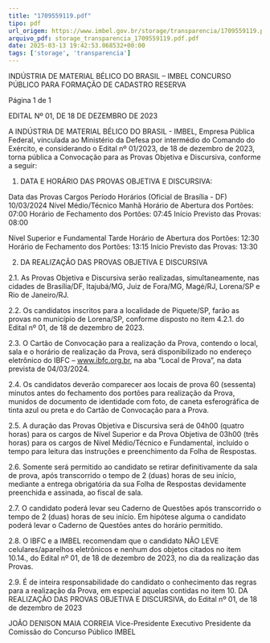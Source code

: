 ```yaml
---
title: "1709559119.pdf"
tipo: pdf
url_origem: https://www.imbel.gov.br/storage/transparencia/1709559119.pdf
arquivo_pdf: storage_transparencia_1709559119.pdf.pdf
date: 2025-03-13 19:42:53.068532+00:00
tags: ['storage', 'transparencia']
---
```


 
INDÚSTRIA DE MATERIAL BÉLICO DO BRASIL – IMBEL 
CONCURSO PÚBLICO PARA FORMAÇÃO DE CADASTRO RESERVA 
 
 
 
Página 1 de 1 
 
EDITAL Nº 01, DE 18 DE DEZEMBRO DE 2023 
 
A INDÚSTRIA DE MATERIAL BÉLICO DO BRASIL - IMBEL, Empresa Pública Federal, vinculada ao Ministério da 
Defesa por intermédio do Comando do Exército, e considerando o Edital nº 01/2023, de 18 de dezembro de 2023, 
torna pública a Convocação para as Provas Objetiva e Discursiva, conforme a seguir: 
 
1. DATA E HORÁRIO DAS PROVAS OBJETIVA E DISCURSIVA: 
 
Data das Provas 
Cargos 
Período 
Horários (Oficial de Brasília - DF) 
10/03/2024 
Nível Médio/Técnico 
Manhã 
Horário de Abertura dos Portões: 07:00 
Horário de Fechamento dos Portões: 07:45 
Início Previsto das Provas: 08:00 
 
 
 
 
Nível Superior e 
Fundamental 
Tarde 
Horário de Abertura dos Portões: 12:30 
Horário de Fechamento dos Portões: 13:15 
Início Previsto das Provas: 13:30 
 
2. DA REALIZAÇÃO DAS PROVAS OBJETIVA E DISCURSIVA  
 
2.1. As Provas Objetiva e Discursiva serão realizadas, simultaneamente, nas cidades de Brasília/DF, 
Itajubá/MG, Juiz de Fora/MG, Magé/RJ, Lorena/SP e Rio de Janeiro/RJ. 
 
2.2. Os candidatos inscritos para a localidade de Piquete/SP, farão as provas no município de Lorena/SP, 
conforme disposto no item 4.2.1. do Edital nº 01, de 18 de dezembro de 2023. 
 
2.3. O Cartão de Convocação para a realização da Prova, contendo o local, sala e o horário de realização da 
Prova, será disponibilizado no endereço eletrônico do IBFC – www.ibfc.org.br, na aba “Local de Prova”, na data 
prevista de 04/03/2024. 
 
2.4. Os candidatos deverão comparecer aos locais de prova 60 (sessenta) minutos antes do fechamento dos 
portões para realização da Prova, munidos de documento de identidade com foto, de caneta esferográfica 
de tinta azul ou preta e do Cartão de Convocação para a Prova. 
 
2.5. A duração das Provas Objetiva e Discursiva será de 04h00 (quatro horas) para os cargos de Nível 
Superior e da Prova Objetiva de 03h00 (três horas) para os cargos de Nível Médio/Técnico e Fundamental, 
incluído o tempo para leitura das instruções e preenchimento da Folha de Respostas. 
 
2.6. Somente será permitido ao candidato se retirar definitivamente da sala de prova, após transcorrido o tempo 
de 2 (duas) horas de seu início, mediante a entrega obrigatória da sua Folha de Respostas devidamente 
preenchida e assinada, ao fiscal de sala. 
 
2.7. O candidato poderá levar seu Caderno de Questões após transcorrido o tempo de 2 (duas) horas de seu 
início. Em hipótese alguma o candidato poderá levar o Caderno de Questões antes do horário permitido. 
 
2.8. O IBFC e a IMBEL recomendam que o candidato NÃO LEVE celulares/aparelhos eletrônicos e nenhum dos 
objetos citados no item 10.14., do Edital nº 01, de 18 de dezembro de 2023, no dia da realização das Provas. 
 
2.9. É de inteira responsabilidade do candidato o conhecimento das regras para a realização da Prova, em especial 
aquelas contidas no item 10. DA REALIZAÇÃO DAS PROVAS OBJETIVA E DISCURSIVA, do Edital nº 01, de 
18 de dezembro de 2023 
 
 
JOÃO DENISON MAIA CORREIA 
Vice-Presidente Executivo 
Presidente da Comissão do Concurso Público IMBEL 

